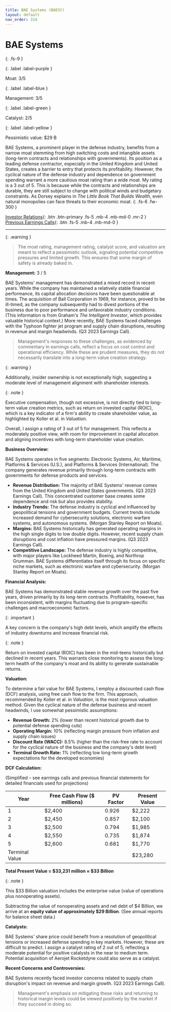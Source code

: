 ```yaml
---
title: BAE Systems (BAESY)
layout: default
nav_order: 314
---
```


# BAE Systems
{: .fs-9 }

{: .label .label-purple }

Moat: 3/5

{: .label .label-blue }

Management: 3/5

{: .label .label-green }

Catalyst: 2/5

{: .label .label-yellow }

Pessimistic value: $29 B

BAE Systems, a prominent player in the defense industry, benefits from a narrow moat stemming from high switching costs and intangible assets (long-term contracts and relationships with governments). Its position as a leading defense contractor, especially in the United Kingdom and United States, creates a barrier to entry that protects its profitability.  However, the cyclical nature of the defense industry and dependence on government spending warrant a more cautious moat rating than a wide moat.  My rating is a 3 out of 5.  This is because while the contracts and relationships are durable, they are still subject to change with political winds and budgetary constraints.  As Dorsey explains in *The Little Book That Builds Wealth*, even natural monopolies can face threats to their economic moat.
{: .fs-6 .fw-300 }

[Investor Relations](https://www.google.com/search?q=BAESY+investor+relations){: .btn .btn-primary .fs-5 .mb-4 .mb-md-0 .mr-2 }
[Previous Earnings Calls](https://discountingcashflows.com/company/BAESY/transcripts/){: .btn .fs-5 .mb-4 .mb-md-0 }

---

{: .warning } 
>The moat rating, management rating, catalyst score, and valuation are meant to reflect a pessimistic outlook, signaling potential competitive pressures and limited growth. This ensures that some margin of safety is already baked in.


**Management:** 3 / 5

BAE Systems' management has demonstrated a mixed record in recent years. While the company has maintained a relatively stable financial performance, its capital allocation decisions have been questionable at times. The acquisition of Ball Corporation in 1969, for instance, proved to be ill-timed, as the company subsequently had to divest portions of the business due to poor performance and unfavorable industry conditions.  (This information is from Graham's *The Intelligent Investor*, which provides valuable historical context.)  More recently, BAE Systems faced challenges with the Typhoon fighter jet program and supply chain disruptions, resulting in revenue and margin headwinds. (Q3 2023 Earnings Call).

> Management's responses to these challenges, as evidenced by commentary in earnings calls, reflect a focus on cost control and operational efficiency. While these are prudent measures, they do not necessarily translate into a long-term value creation strategy.  

{: .warning }

Additionally, insider ownership is not exceptionally high, suggesting a moderate level of management alignment with shareholder interests. 

{: .note }

Executive compensation, though not excessive, is not directly tied to long-term value creation metrics, such as return on invested capital (ROIC), which is a key indicator of a firm's ability to create shareholder value, as highlighted by Koller et al. in *Valuation*.  

Overall, I assign a rating of 3 out of 5 for management. This reflects a moderately positive view, with room for improvement in capital allocation and aligning incentives with long-term shareholder value creation.

**Business Overview:**

BAE Systems operates in five segments: Electronic Systems, Air, Maritime, Platforms & Services (U.S.), and Platforms & Services (International). The company generates revenue primarily through long-term contracts with governments for defense products and services. 

* **Revenue Distribution:**  The majority of BAE Systems' revenue comes from the United Kingdom and United States governments.  (Q3 2023 Earnings Call).  This concentrated customer base creates some dependence and risk but also provides stability.
* **Industry Trends:** The defense industry is cyclical and influenced by geopolitical tensions and government budgets.  Current trends include increased demand for cybersecurity solutions, electronic warfare systems, and autonomous systems.  (Morgan Stanley Report on Moats).
* **Margins:**  BAE Systems historically has generated operating margins in the high single digits to low double digits.  However, recent supply chain disruptions and cost inflation have pressured margins. (Q3 2023 Earnings Call).
* **Competitive Landscape:** The defense industry is highly competitive, with major players like Lockheed Martin, Boeing, and Northrop Grumman. BAE Systems differentiates itself through its focus on specific niche markets, such as electronic warfare and cybersecurity. (Morgan Stanley Report on Moats).

**Financial Analysis:**

BAE Systems has demonstrated stable revenue growth over the past five years, driven primarily by its long-term contracts.  Profitability, however, has been inconsistent, with margins fluctuating due to program-specific challenges and macroeconomic factors.

{: .important }

A key concern is the company's high debt levels, which amplify the effects of industry downturns and increase financial risk.  

{: .note }

Return on invested capital (ROIC) has been in the mid-teens historically but declined in recent years.  This warrants close monitoring to assess the long-term health of the company's moat and its ability to generate sustainable returns.

**Valuation:**

To determine a fair value for BAE Systems, I employ a discounted cash flow (DCF) analysis, using free cash flow to the firm.  This approach, recommended by Koller et al. in *Valuation*, is the most rigorous valuation method.  Given the cyclical nature of the defense business and recent headwinds, I use somewhat pessimistic assumptions:

* **Revenue Growth:** 2% (lower than recent historical growth due to potential defense spending cuts)
* **Operating Margin:**  10% (reflecting margin pressure from inflation and supply chain issues)
* **Discount Rate (WACC):**  8.5% (higher than the risk-free rate to account for the cyclical nature of the business and the company's debt level)
* **Terminal Growth Rate:** 1% (reflecting low long-term growth expectations for the developed economies)


**DCF Calculation:**

(Simplified – see earnings calls and previous financial statements for detailed financials used for projections)

| Year | Free Cash Flow ($ millions)| PV Factor | Present Value |
|---|---|---|---|
| 1 | $2,400 | 0.926 | $2,222 |
| 2 | $2,450 | 0.857 | $2,100 |
| 3 | $2,500 | 0.794 | $1,985 |
| 4 | $2,550 | 0.735 | $1,874 |
| 5 | $2,600 | 0.681 | $1,770 |
| Terminal Value | |  | $23,280 |


**Total Present Value = $33,231 million ≈ $33 Billion**

{: .note }

This $33 Billion valuation includes the enterprise value (value of operations plus nonoperating assets). 

Subtracting the value of nonoperating assets and net debt of $4 Billion, we arrive at an **equity value of approximately $29 Billion**.  (See annual reports for balance sheet data.)


**Catalysts:**

BAE Systems' share price could benefit from a resolution of geopolitical tensions or increased defense spending in key markets.  However, these are difficult to predict.  I assign a catalyst rating of 2 out of 5, reflecting a moderate potential for positive catalysts in the near to medium term. Potential acquisition of Aerojet Rocketdyne could also serve as a catalyst.

**Recent Concerns and Controversies:**

BAE Systems recently faced investor concerns related to supply chain disruption's impact on revenue and margin growth. (Q3 2023 Earnings Call).  

> Management's emphasis on mitigating these risks and returning to historical margin levels could be viewed positively by the market if they succeed in doing so.



